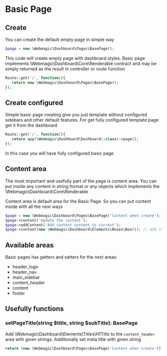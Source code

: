 # Basic Page

## Create
You can create the default empty page in simple way
```php
$page = new \Webmagic\Dashboard\Pages\BasePage();
```
This code will create empty page with dashboard styles. Basic page implements \Webmagic\Dashboard\Core\Renderable contract and may be simply returned as the result in controller or route function
```php
Route::get('/', function(){
   return new \Webmagic\Dashboard\Pages\BasePage();
});
```
## Create configured
Simple basic page creating give you just template without configured sidebars and other default features. For get fully configured template page get it from the dashboard
```php
Route::get('/', function(){
   return app(\Webmagic\Dashboard\Dashboard::class)->page();
});
```
In this case you will have fully configured basic page

## Content area
The most important and usefully part of the page is content area. You can put inside any content in string format or any objects which implements the \Webmagic\Dashboard\Core\Renderable

Content area is default area for the Basic Page. So you can put content inside with all the next ways
```php
$page = new \Webmagic\Dashboard\Pages\BasePage('Content when create');
$page->content('Update the content');
$page->addContent('Add content content to current');
$page->content(new \Webmagic\Dashboard\Elements\Boxes\Box()); // add renderable element as content
```

## Available areas
Basic pages has getters and setters for the next areas:
* header_logo
* header_nav
* main_sidebar
* content_header
* content
* footer

## Usefully functions

### setPageTitle(string $title, string $subTitle): BasePage
Add \Webmagic\Dashboard\Elements\Titles\H1Title to the ``content_header `` area with given strings. Additionally set meta title with given string
```php
return (new \Webmagic\Dashboard\Pages\BasePage('Content when create'))->setPageTitle('My page title', 'Great sub-title');
```
